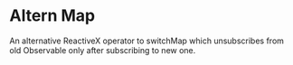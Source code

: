 # Altern Map
An alternative ReactiveX operator to switchMap which unsubscribes from old Observable only after subscribing to new one.